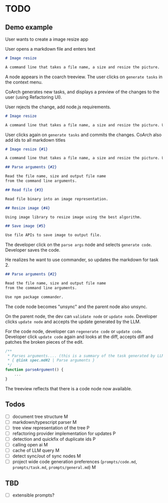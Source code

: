 # TODO

## Demo example

User wants to create a image resize app

User opens a markdown file and enters text

```md
# Image resize

A command line that takes a file name, a size and resize the picture.
```

A node appears in the coarch treeview. The user clicks on 
`generate tasks` in the context menu.

CoArch generates new tasks, and displays a preview of the changes to the user (using Refactoring UI).

User rejects the change, add node.js requirements.

```md
# Image resize

A command line that takes a file name, a size and resize the picture. Use node.js.
```


User clicks again on `generate tasks` and commits the changes.
CoArch also add ids to all markdown titles

```md
# Image resize {#1}

A command line that takes a file name, a size and resize the picture. Use node.js.

## Parse arguments {#2}

Read the file name, size and output file name
from the command line arguments.

## Read file {#3}

Read file binary into an image representation.

## Resize image {#4}

Using image library to resize image using the best algorithm.

## Save image {#5}

Use file APIs to save image to output file.
```

The developer click on the `parse args` node
and selects `generate code`. Developer saves the code.

He realizes he want to use commander, so updates the 
markdown for task 2.

```md
## Parse arguments {#2}

Read the file name, size and output file name
from the command line arguments.

Use npm package commander.
```

The code node becomes "unsync" and the parent node also unsync.

On the parent node, the dev can `validate node` or `update node`.
Developer clicks `update node` and accepts the update generated
by the LLM.

For the code node, developer can `regenerate code` or `update code`.
Developer click `update code` again and looks at the diff,
accepts diff and patches the broken pieces of the edit.

```ts
/**
 * Parses arguments.... (this is a summary of the task generated by LLM)
 * { @link spec.md#2 | Parse arguments }
 */
function parseArgument() {
    ...
}
```

The treeview reflects that there is a code node now available.

## Todos

- [ ] document tree structure M
- [ ] markdown/typescript parser M
- [ ] tree view representation of the tree P
- [ ] refactoring provider implementation for updates P
- [ ] detection and quickfix of duplicate ids P
- [ ] calling open ai M
- [ ] cache of LLM query M 
- [ ] detect sync/out of sync nodes M
- [ ] project wide code generation preferences (`prompts/code.md`, `prompts/task.md`, `prompts/general.md`) M

## TBD

- [ ] extensible prompts?

